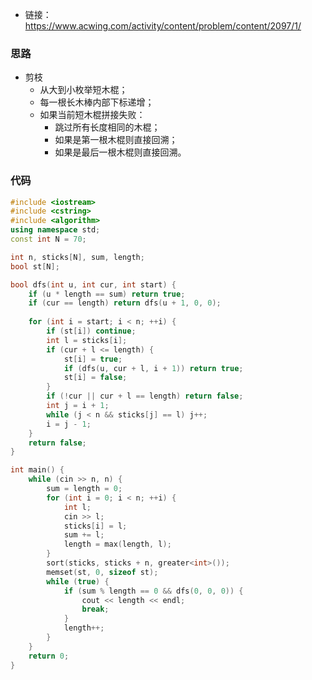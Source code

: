 * 链接：https://www.acwing.com/activity/content/problem/content/2097/1/

### 思路

- 剪枝
  - 从大到小枚举短木棍；
  - 每一根长木棒内部下标递增；
  - 如果当前短木棍拼接失败：
    - 跳过所有长度相同的木棍；
    - 如果是第一根木棍则直接回溯；
    - 如果是最后一根木棍则直接回溯。

### 代码

```c++
#include <iostream>
#include <cstring>
#include <algorithm>
using namespace std;
const int N = 70;

int n, sticks[N], sum, length;
bool st[N];

bool dfs(int u, int cur, int start) {
    if (u * length == sum) return true;
    if (cur == length) return dfs(u + 1, 0, 0);
    
    for (int i = start; i < n; ++i) {
        if (st[i]) continue;
        int l = sticks[i];
        if (cur + l <= length) {
            st[i] = true;
            if (dfs(u, cur + l, i + 1)) return true;
            st[i] = false;
        }
        if (!cur || cur + l == length) return false;
        int j = i + 1;
        while (j < n && sticks[j] == l) j++;
        i = j - 1;
    }
    return false;
}

int main() {
    while (cin >> n, n) {
        sum = length = 0;
        for (int i = 0; i < n; ++i) {
            int l;
            cin >> l;
            sticks[i] = l;
            sum += l;
            length = max(length, l);
        }
        sort(sticks, sticks + n, greater<int>());
        memset(st, 0, sizeof st);
        while (true) {
            if (sum % length == 0 && dfs(0, 0, 0)) {
                cout << length << endl;
                break;
            }
            length++;
        }
    }
    return 0;
}
```


